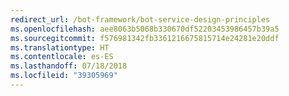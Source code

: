```yaml
---
redirect_url: /bot-framework/bot-service-design-principles
ms.openlocfilehash: aee8063b5068b330670df52203453986457b39a5
ms.sourcegitcommit: f576981342fb3361216675815714e24281e20ddf
ms.translationtype: HT
ms.contentlocale: es-ES
ms.lasthandoff: 07/18/2018
ms.locfileid: "39305969"
---
```

